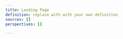 ```yaml
---
title: Landing Page
definition: replace with with your own definition
sources: []
perspectives: []

---
```

